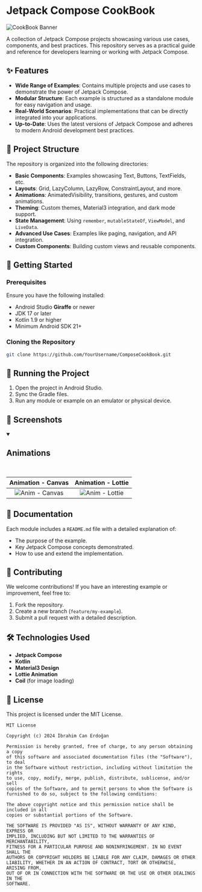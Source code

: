 # Jetpack Compose CookBook
![CookBook Banner](https://github.com/user-attachments/assets/cea31531-6576-4de7-9ce0-7542f495d62f)

A collection of Jetpack Compose projects showcasing various use cases, components, and best practices. This repository serves as a practical guide and reference for developers learning or working with Jetpack Compose.

## ✨ Features

- **Wide Range of Examples**: Contains multiple projects and use cases to demonstrate the power of Jetpack Compose.
- **Modular Structure**: Each example is structured as a standalone module for easy navigation and usage.
- **Real-World Scenarios**: Practical implementations that can be directly integrated into your applications.
- **Up-to-Date**: Uses the latest versions of Jetpack Compose and adheres to modern Android development best practices.

## 📂 Project Structure

The repository is organized into the following directories:

- **Basic Components**: Examples showcasing Text, Buttons, TextFields, etc.
- **Layouts**: Grid, LazyColumn, LazyRow, ConstraintLayout, and more.
- **Animations**: AnimatedVisibility, transitions, gestures, and custom animations.
- **Theming**: Custom themes, Material3 integration, and dark mode support.
- **State Management**: Using `remember`, `mutableStateOf`, `ViewModel`, and `LiveData`.
- **Advanced Use Cases**: Examples like paging, navigation, and API integration.
- **Custom Components**: Building custom views and reusable components.

## 🚀 Getting Started

### Prerequisites

Ensure you have the following installed:

- Android Studio **Giraffe** or newer
- JDK 17 or later
- Kotlin 1.9 or higher
- Minimum Android SDK 21+

### Cloning the Repository

```bash
git clone https://github.com/YourUsername/ComposeCookBook.git
```

## 🚀 Running the Project

1. Open the project in Android Studio.
2. Sync the Gradle files.
3. Run any module or example on an emulator or physical device.

## 📸 Screenshots

<!-- ANIMATIONS -->
<details open>
  <summary><h2>Animations</h2></summary>
  <br>
  
  Animation - Canvas         |  Animation - Lottie
  :-------------------------:|:-------------------------:
  ![Anim - Canvas](https://github.com/user-attachments/assets/c1a4aa67-1f3c-415c-b1be-00c2e33c0a50)  |  ![Anim - Lottie](https://github.com/user-attachments/assets/e6c11a93-02eb-46ae-ae77-78532f535fba)


</details>


<!-- ... -->

## 📘 Documentation

Each module includes a `README.md` file with a detailed explanation of:

- The purpose of the example.
- Key Jetpack Compose concepts demonstrated.
- How to use and extend the implementation.

## 🤝 Contributing

We welcome contributions! If you have an interesting example or improvement, feel free to:

1. Fork the repository.
2. Create a new branch (`feature/my-example`).
3. Submit a pull request with a detailed description.

## 🛠️ Technologies Used

- **Jetpack Compose**
- **Kotlin**
- **Material3 Design**
- **Lottie Animation**
- **Coil** (for image loading)

## 📜 License

This project is licensed under the MIT License.

```
MIT License

Copyright (c) 2024 İbrahim Can Erdoğan

Permission is hereby granted, free of charge, to any person obtaining a copy
of this software and associated documentation files (the "Software"), to deal
in the Software without restriction, including without limitation the rights
to use, copy, modify, merge, publish, distribute, sublicense, and/or sell
copies of the Software, and to permit persons to whom the Software is
furnished to do so, subject to the following conditions:

The above copyright notice and this permission notice shall be included in all
copies or substantial portions of the Software.

THE SOFTWARE IS PROVIDED "AS IS", WITHOUT WARRANTY OF ANY KIND, EXPRESS OR
IMPLIED, INCLUDING BUT NOT LIMITED TO THE WARRANTIES OF MERCHANTABILITY,
FITNESS FOR A PARTICULAR PURPOSE AND NONINFRINGEMENT. IN NO EVENT SHALL THE
AUTHORS OR COPYRIGHT HOLDERS BE LIABLE FOR ANY CLAIM, DAMAGES OR OTHER
LIABILITY, WHETHER IN AN ACTION OF CONTRACT, TORT OR OTHERWISE, ARISING FROM,
OUT OF OR IN CONNECTION WITH THE SOFTWARE OR THE USE OR OTHER DEALINGS IN THE
SOFTWARE.

```
